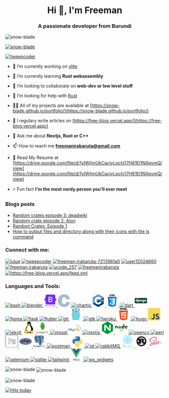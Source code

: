 <h1 align="center">Hi 👋, I'm Freeman</h1>
<h3 align="center">A passionate developer from Burundi</h3>

<p align="left"> <img src="https://komarev.com/ghpvc/?username=snow-blade&label=Profile%20views&color=0e75b6&style=flat" alt="snow-blade" /> </p>

<p align="left"> <a href="https://github.com/ryo-ma/github-profile-trophy"><img src="https://github-profile-trophy.vercel.app/?username=snow-blade" alt="snow-blade" /></a> </p>

<p align="left"> <a href="https://twitter.com/tweepcoder" target="blank"><img src="https://img.shields.io/twitter/follow/tweepcoder?logo=twitter&style=for-the-badge" alt="tweepcoder" /></a> </p>

- 🔭 I’m currently working on [vlite](https://github.com/snow-blade/vlite)

- 🌱 I’m currently learning **Rust webassembly**

- 👯 I’m looking to collaborate on **web-dev or low level stuff**

- 🤝 I’m looking for help with [Rust](https://github.com/rust-lang/rust)

- 👨‍💻 All of my projects are available at [https://snow-blade.github.io/portfolio/](https://snow-blade.github.io/portfolio/)

- 📝 I regulary write articles on [https://free-blog.vercel.app/](https://free-blog.vercel.app/)

- 💬 Ask me about **Nextjs, Rust or C++**

- 📫 How to reach me **freemanirabaruta@gmail.com**

- 📄 Read My Resume at [https://drive.google.com/file/d/1yIWjImUkCacjyLpchi17H61EI1NXevmQ/view](https://drive.google.com/file/d/1yIWjImUkCacjyLpchi17H61EI1NXevmQ/view)

- ⚡ Fun fact **I'm the most nerdy person you'll ever meet**

### Blogs posts
<!-- BLOG-POST-LIST:START -->
- [Random crates episode 3: deadwiki](/posts/random-crate-ep-3/)
- [Random crate episode 2: Aion](/posts/random-crate-ep-2/)
- [Random Crates, Episode 1](/posts/random-crate-ep-1/)
- [How to output files and directory along with their icons with the ls command](/posts/print-icons-in-terminal/)
<!-- BLOG-POST-LIST:END -->

<h3 align="left">Connect with me:</h3>
<p align="left">
<a href="https://dev.to/jujue" target="blank"><img align="center" src="https://cdn.jsdelivr.net/npm/simple-icons@3.0.1/icons/dev-dot-to.svg" alt="jujue" height="30" width="40" /></a>
<a href="https://twitter.com/tweepcoder" target="blank"><img align="center" src="https://cdn.jsdelivr.net/npm/simple-icons@3.0.1/icons/twitter.svg" alt="tweepcoder" height="30" width="40" /></a>
<a href="https://linkedin.com/in/freeman-irabaruta-7213981a0" target="blank"><img align="center" src="https://cdn.jsdelivr.net/npm/simple-icons@3.0.1/icons/linkedin.svg" alt="freeman-irabaruta-7213981a0" height="30" width="40" /></a>
<a href="https://stackoverflow.com/users/user12024660" target="blank"><img align="center" src="https://cdn.jsdelivr.net/npm/simple-icons@3.0.1/icons/stackoverflow.svg" alt="user12024660" height="30" width="40" /></a>
<a href="https://fb.com/freeman.irabaruta" target="blank"><img align="center" src="https://cdn.jsdelivr.net/npm/simple-icons@3.0.1/icons/facebook.svg" alt="freeman.irabaruta" height="30" width="40" /></a>
<a href="https://instagram.com/ucode_257" target="blank"><img align="center" src="https://cdn.jsdelivr.net/npm/simple-icons@3.0.1/icons/instagram.svg" alt="ucode_257" height="30" width="40" /></a>
<a href="https://medium.com/freemanirabaruta" target="blank"><img align="center" src="https://cdn.jsdelivr.net/npm/simple-icons@3.0.1/icons/medium.svg" alt="freemanirabaruta" height="30" width="40" /></a>
<a href="/https://free-blog.vercel.app/feed.xml" target="blank"><img align="center" src="https://cdn.jsdelivr.net/npm/simple-icons@3.0.1/icons/rss.svg" alt="https://free-blog.vercel.app/feed.xml" height="30" width="40" /></a>
</p>

<h3 align="left">Languages and Tools:</h3>
<p align="left"> <a href="https://www.gnu.org/software/bash/" target="_blank"> <img src="https://www.vectorlogo.zone/logos/gnu_bash/gnu_bash-icon.svg" alt="bash" width="40" height="40"/> </a> <a href="https://www.blender.org/" target="_blank"> <img src="https://download.blender.org/branding/community/blender_community_badge_white.svg" alt="blender" width="40" height="40"/> </a> <a href="https://getbootstrap.com" target="_blank"> <img src="https://raw.githubusercontent.com/devicons/devicon/master/icons/bootstrap/bootstrap-plain-wordmark.svg" alt="bootstrap" width="40" height="40"/> </a> <a href="https://www.cprogramming.com/" target="_blank"> <img src="https://raw.githubusercontent.com/devicons/devicon/master/icons/c/c-original.svg" alt="c" width="40" height="40"/> </a> <a href="https://www.chartjs.org" target="_blank"> <img src="https://www.chartjs.org/media/logo-title.svg" alt="chartjs" width="40" height="40"/> </a> <a href="https://www.w3schools.com/cpp/" target="_blank"> <img src="https://raw.githubusercontent.com/devicons/devicon/master/icons/cplusplus/cplusplus-original.svg" alt="cplusplus" width="40" height="40"/> </a> <a href="https://www.w3schools.com/css/" target="_blank"> <img src="https://raw.githubusercontent.com/devicons/devicon/master/icons/css3/css3-original-wordmark.svg" alt="css3" width="40" height="40"/> </a> <a href="https://dart.dev" target="_blank"> <img src="https://www.vectorlogo.zone/logos/dartlang/dartlang-icon.svg" alt="dart" width="40" height="40"/> </a> <a href="https://www.djangoproject.com/" target="_blank"> <img src="https://raw.githubusercontent.com/devicons/devicon/master/icons/django/django-original.svg" alt="django" width="40" height="40"/> </a> <a href="https://www.figma.com/" target="_blank"> <img src="https://www.vectorlogo.zone/logos/figma/figma-icon.svg" alt="figma" width="40" height="40"/> </a> <a href="https://flask.palletsprojects.com/" target="_blank"> <img src="https://www.vectorlogo.zone/logos/pocoo_flask/pocoo_flask-icon.svg" alt="flask" width="40" height="40"/> </a> <a href="https://flutter.dev" target="_blank"> <img src="https://www.vectorlogo.zone/logos/flutterio/flutterio-icon.svg" alt="flutter" width="40" height="40"/> </a> <a href="https://git-scm.com/" target="_blank"> <img src="https://www.vectorlogo.zone/logos/git-scm/git-scm-icon.svg" alt="git" width="40" height="40"/> </a> <a href="https://golang.org" target="_blank"> <img src="https://raw.githubusercontent.com/devicons/devicon/master/icons/go/go-original.svg" alt="go" width="40" height="40"/> </a> <a href="https://www.gtk.org/" target="_blank"> <img src="https://upload.wikimedia.org/wikipedia/commons/7/71/GTK_logo.svg" alt="gtk" width="40" height="40"/> </a> <a href="https://heroku.com" target="_blank"> <img src="https://www.vectorlogo.zone/logos/heroku/heroku-icon.svg" alt="heroku" width="40" height="40"/> </a> <a href="https://www.w3.org/html/" target="_blank"> <img src="https://raw.githubusercontent.com/devicons/devicon/master/icons/html5/html5-original-wordmark.svg" alt="html5" width="40" height="40"/> </a> <a href="https://gohugo.io/" target="_blank"> <img src="https://api.iconify.design/logos-hugo.svg" alt="hugo" width="40" height="40"/> </a> <a href="https://developer.mozilla.org/en-US/docs/Web/JavaScript" target="_blank"> <img src="https://raw.githubusercontent.com/devicons/devicon/master/icons/javascript/javascript-original.svg" alt="javascript" width="40" height="40"/> </a> <a href="https://jekyllrb.com/" target="_blank"> <img src="https://www.vectorlogo.zone/logos/jekyllrb/jekyllrb-icon.svg" alt="jekyll" width="40" height="40"/> </a> <a href="https://www.linux.org/" target="_blank"> <img src="https://raw.githubusercontent.com/devicons/devicon/master/icons/linux/linux-original.svg" alt="linux" width="40" height="40"/> </a> <a href="https://www.mongodb.com/" target="_blank"> <img src="https://raw.githubusercontent.com/devicons/devicon/master/icons/mongodb/mongodb-original-wordmark.svg" alt="mongodb" width="40" height="40"/> </a> <a href="https://www.microsoft.com/en-us/sql-server" target="_blank"> <img src="https://cdn.worldvectorlogo.com/logos/microsoft-sql-server.svg" alt="mssql" width="40" height="40"/> </a> <a href="https://www.mysql.com/" target="_blank"> <img src="https://raw.githubusercontent.com/devicons/devicon/master/icons/mysql/mysql-original-wordmark.svg" alt="mysql" width="40" height="40"/> </a> <a href="https://nextjs.org/" target="_blank"> <img src="https://cdn.worldvectorlogo.com/logos/nextjs-3.svg" alt="nextjs" width="40" height="40"/> </a> <a href="https://www.nginx.com" target="_blank"> <img src="https://raw.githubusercontent.com/devicons/devicon/master/icons/nginx/nginx-original.svg" alt="nginx" width="40" height="40"/> </a> <a href="https://nodejs.org" target="_blank"> <img src="https://raw.githubusercontent.com/devicons/devicon/master/icons/nodejs/nodejs-original-wordmark.svg" alt="nodejs" width="40" height="40"/> </a> <a href="https://opencv.org/" target="_blank"> <img src="https://www.vectorlogo.zone/logos/opencv/opencv-icon.svg" alt="opencv" width="40" height="40"/> </a> <a href="https://www.perl.org/" target="_blank"> <img src="https://api.iconify.design/logos-perl.svg" alt="perl" width="40" height="40"/> </a> <a href="https://www.photoshop.com/en" target="_blank"> <img src="https://raw.githubusercontent.com/devicons/devicon/master/icons/photoshop/photoshop-line.svg" alt="photoshop" width="40" height="40"/> </a> <a href="https://www.php.net" target="_blank"> <img src="https://raw.githubusercontent.com/devicons/devicon/master/icons/php/php-original.svg" alt="php" width="40" height="40"/> </a> <a href="https://www.postgresql.org" target="_blank"> <img src="https://raw.githubusercontent.com/devicons/devicon/master/icons/postgresql/postgresql-original-wordmark.svg" alt="postgresql" width="40" height="40"/> </a> <a href="https://postman.com" target="_blank"> <img src="https://www.vectorlogo.zone/logos/getpostman/getpostman-icon.svg" alt="postman" width="40" height="40"/> </a> <a href="https://www.python.org" target="_blank"> <img src="https://raw.githubusercontent.com/devicons/devicon/master/icons/python/python-original.svg" alt="python" width="40" height="40"/> </a> <a href="https://www.qt.io/" target="_blank"> <img src="https://upload.wikimedia.org/wikipedia/commons/0/0b/Qt_logo_2016.svg" alt="qt" width="40" height="40"/> </a> <a href="https://www.rabbitmq.com" target="_blank"> <img src="https://www.vectorlogo.zone/logos/rabbitmq/rabbitmq-icon.svg" alt="rabbitMQ" width="40" height="40"/> </a> <a href="https://reactjs.org/" target="_blank"> <img src="https://raw.githubusercontent.com/devicons/devicon/master/icons/react/react-original-wordmark.svg" alt="react" width="40" height="40"/> </a> <a href="https://www.rust-lang.org" target="_blank"> <img src="https://raw.githubusercontent.com/devicons/devicon/master/icons/rust/rust-plain.svg" alt="rust" width="40" height="40"/> </a> <a href="https://sass-lang.com" target="_blank"> <img src="https://raw.githubusercontent.com/devicons/devicon/master/icons/sass/sass-original.svg" alt="sass" width="40" height="40"/> </a> <a href="https://www.selenium.dev" target="_blank"> <img src="https://raw.githubusercontent.com/detain/svg-logos/780f25886640cef088af994181646db2f6b1a3f8/svg/selenium-logo.svg" alt="selenium" width="40" height="40"/> </a> <a href="https://www.sqlite.org/" target="_blank"> <img src="https://www.vectorlogo.zone/logos/sqlite/sqlite-icon.svg" alt="sqlite" width="40" height="40"/> </a> <a href="https://tailwindcss.com/" target="_blank"> <img src="https://www.vectorlogo.zone/logos/tailwindcss/tailwindcss-icon.svg" alt="tailwind" width="40" height="40"/> </a> <a href="https://vuejs.org/" target="_blank"> <img src="https://raw.githubusercontent.com/devicons/devicon/master/icons/vuejs/vuejs-original-wordmark.svg" alt="vuejs" width="40" height="40"/> </a> <a href="https://www.wxwidgets.org/" target="_blank"> <img src="https://upload.wikimedia.org/wikipedia/commons/b/bb/WxWidgets.svg" alt="wx_widgets" width="40" height="40"/> </a> </p>

<p><img align="left" src="https://github-readme-stats.vercel.app/api/top-langs?username=snow-blade&show_icons=true&locale=en&layout=compact" alt="snow-blade" /></p>

<p>&nbsp;<img align="center" src="https://github-readme-stats.vercel.app/api?username=snow-blade&show_icons=true&locale=en" alt="snow-blade" /></p>

<p><img align="center" src="https://github-readme-streak-stats.herokuapp.com/?user=snow-blade&" alt="snow-blade" /></p>


 [![Hits today](https://hits.seeyoufarm.com/api/count/incr/badge.svg?url=https%3A%2F%2Fgithub.com%2Fsnow-blade%2Fhit-counter)](https://hits.seeyoufarm.com) 

